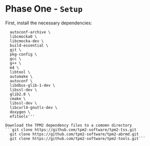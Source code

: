# Phase One - `Setup`
First, install the necessary dependencies:

```sudo apt -y install \
  autoconf-archive \
  libcmocka0 \
  libcmocka-dev \
  build-essential \
  git \
  pkg-config \
  gcc \
  g++ \
  m4 \
  libtool \
  automake \
  autoconf \
  libdbus-glib-1-dev \
  libssl-dev \
  glib2.0 \
  cmake \
  libssl-dev \
  libcurl4-gnutls-dev \
  doxygen \
  efitools'''
  
Download the TPM2 dependency files to a comomn directory
```git clone https://github.com/tpm2-software/tpm2-tss.git
  git clone https://github.com/tpm2-software/tpm2-abrmd.git
  git clone https://github.com/tpm2-software/tpm2-tools.git```
